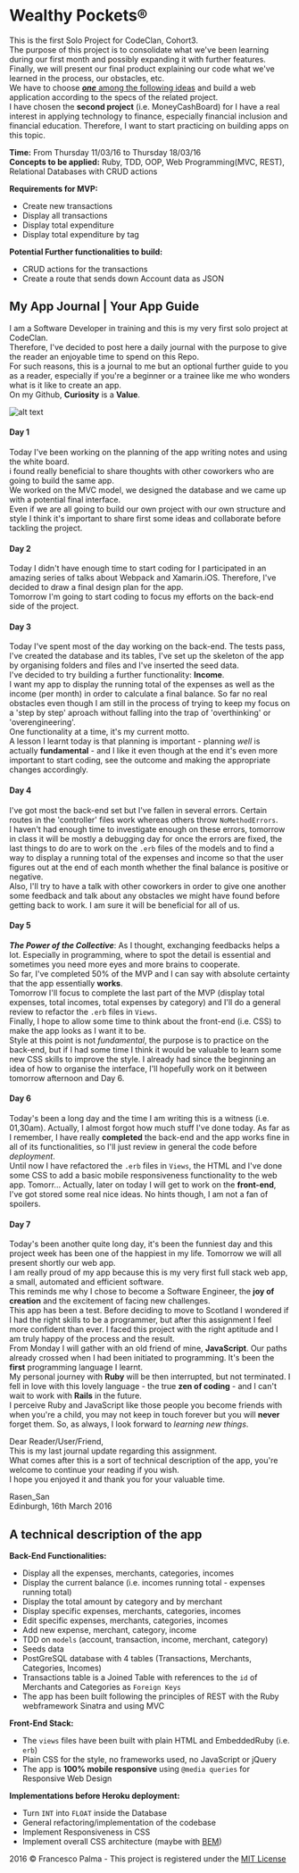# Wealthy Pockets®
This is the first Solo Project for CodeClan, Cohort3.  
The purpose of this project is to consolidate what we've been learning during our first month and possibly expanding it with further features.  
Finally, we will present our final product explaining our code what we've learned in the process, our obstacles, etc.  
We have to choose [_**one**_ among the following ideas](https://github.com/FrancescoPalma/CodeClan_Assignment_1/blob/master/projects.md) and build a web application according to the specs of the related project.  
I have chosen the **second project** (i.e. MoneyCashBoard) for I have a real interest in applying technology to finance, especially financial inclusion and financial education. Therefore, I want to start practicing on building apps on this topic.  

**Time:** From Thursday 11/03/16 to Thursday 18/03/16  
**Concepts to be applied:** Ruby, TDD, OOP, Web Programming(MVC, REST), Relational Databases with CRUD actions  
  
**Requirements for MVP:**  
- Create new transactions  
- Display all transactions  
- Display total expenditure  
- Display total expenditure by tag  
  
**Potential Further functionalities to build:**  
- CRUD actions for the transactions  
- Create a route that sends down Account data as JSON  
  
## My App Journal | Your App Guide  
I am a Software Developer in training and this is my very first solo project at CodeClan.  
Therefore, I've decided to post here a daily journal with the purpose to give the reader an enjoyable time to spend on this Repo.  
For such reasons, this is a journal to me but an optional further guide to you as a reader, especially if you're a beginner or a trainee like me who wonders what is it like to create an app.  
On my Github, **Curiosity** is a **Value**.
  
![alt text](http://cdn-media-2.lifehack.org/wp-content/files/2015/07/Learning-Quotes-16-of-16.jpg)  
  
#### Day 1  
Today I've been working on the planning of the app writing notes and using the white board.  
i found really beneficial to share thoughts with other coworkers who are going to build the same app.  
We worked on the MVC model, we designed the database and we came up with a potential final interface.  
Even if we are all going to build our own project with our own structure and style I think it's important to share first some ideas and collaborate before tackling the project.  
  
#### Day 2  
Today I didn't have enough time to start coding for I participated in an amazing series of talks about Webpack and Xamarin.iOS. Therefore, I've decided to draw a final design plan for the app.  
Tomorrow I'm going to start coding to focus my efforts on the back-end side of the project.  
  
#### Day 3  
Today I've spent most of the day working on the back-end. The tests pass, I've created the database and its tables, I've set up the skeleton of the app by organising folders and files and I've inserted the seed data.  
I've decided to try building a further functionality: **Income**.  
I want my app to display the running total of the expenses as well as the income (per month) in order to calculate a final balance. So far no real obstacles even though I am still in the process of trying to keep my focus on a 'step by step' aproach without falling into the trap of 'overthinking' or 'overengineering'.  
One functionality at a time, it's my current motto.  
A lesson I learnt today is that planning is important - planning _well_ is actually **fundamental** - and I like it even though at the end it's even more important to start coding, see the outcome and making the appropriate changes accordingly.  
#### Day 4  
I've got most the back-end set but I've fallen in several errors. Certain routes in the 'controller' files work whereas others throw `NoMethodErrors`.  
I haven't had enough time to investigate enough on these errors, tomorrow in class it will be mostly a debugging day for once the errors are fixed, the last things to do are to work on the `.erb` files of the models and to find a way to display a running total of the expenses and income so that the user figures out at the end of each month whether the final balance is positive or negative.  
Also, I'll try to have a talk with other coworkers in order to give one another some feedback and talk about any obstacles we might have found before getting back to work. I am sure it will be beneficial for all of us.  
  
#### Day 5  
_**The Power of the Collective**_: As I thought, exchanging feedbacks helps a lot. Especially in programming, where to spot the detail is essential and sometimes you need more eyes and more brains to cooperate.  
So far, I've completed 50% of the MVP and I can say with absolute certainty that the app essentially **works**.  
Tomorrow I'll focus to complete the last part of the MVP (display total expenses, total incomes, total expenses by category) and I'll do a general review to refactor the `.erb` files in `Views`.  
Finally, I hope to allow some time to think about the front-end (i.e. CSS) to make the app looks as I want it to be.  
Style at this point is not _fundamental_, the purpose is to practice on the back-end, but if I had some time I think it would be valuable to learn some new CSS skills to improve the style. I already had since the beginning an idea of how to organise the interface, I'll hopefully work on it between tomorrow afternoon and Day 6.  
  
#### Day 6  
Today's been a long day and the time I am writing this is a witness (i.e. 01,30am). Actually, I almost forgot how much stuff I've done today. As far as I remember, I have really **completed** the back-end and the app works fine in all of its functionalities, so I'll just review in general the code before _deployment_.  
Until now I have refactored the `.erb` files in `Views`, the HTML and I've done some CSS to add a basic mobile responsiveness functionality to the web app. Tomorr... Actually, later on today I will get to work on the **front-end**, I've got stored some real nice ideas. No hints though, I am not a fan of spoilers.  
  
#### Day 7
Today's been another quite long day, it's been the funniest day and this project week has been one of the happiest in my life. Tomorrow we will all present shortly our web app.  
I am really proud of my app because this is my very first full stack web app, a small, automated and efficient software.  
This reminds me why I chose to become a Software Engineer, the **joy of creation** and the excitement of facing new challenges.  
This app has been a test. Before deciding to move to Scotland I wondered if I had the right skills to be a programmer, but after this assignment I feel more confident than ever. I faced this project with the right aptitude and I am truly happy of the process and the result.  
From Monday I will gather with an old friend of mine, **JavaScript**. Our paths already crossed when I had been initiated to programming. It's been the **first** programming language I learnt.  
My personal journey with **Ruby** will be then interrupted, but not terminated. I fell in love with this lovely language - the true **zen of coding** - and I can't wait to work with **Rails** in the future.  
I perceive Ruby and JavaScript like those people you become friends with when you're a child, you may not keep in touch forever but you will **never** forget them. So, as always, I look forward to _learning new things_.  
  
Dear Reader/User/Friend,  
This is my last journal update regarding this assignment.  
What comes after this is a sort of technical description of the app, you're welcome to continue your reading if you wish.  
I hope you enjoyed it and thank you for your valuable time.  
  
Rasen_San  
Edinburgh, 16th March 2016  
  
## A technical description of the app  
  
**Back-End Functionalities:**  
  
- Display all the expenses, merchants, categories, incomes
- Display the current balance (i.e. incomes running total - expenses running total)
- Display the total amount by category and by merchant
- Display specific expenses, merchants, categories, incomes
- Edit specific expenses, merchants, categories, incomes
- Add new expense, merchant, category, income
- TDD on `models` (account, transaction, income, merchant, category)
- Seeds data
- PostGreSQL database with 4 tables (Transactions, Merchants, Categories, Incomes)
- Transactions table is a Joined Table with references to the `id` of Merchants and Categories as `Foreign Keys`
- The app has been built following the principles of REST with the Ruby webframework Sinatra and using MVC  

**Front-End Stack:**  
  
- The `views` files have been built with plain HTML and EmbeddedRuby (i.e. `erb`)
- Plain CSS for the style, no frameworks used, no JavaScript or jQuery
- The app is **100% mobile responsive** using `@media queries` for Responsive Web Design  
  
**Implementations before Heroku deployment:**  
  
- Turn `INT` into `FLOAT` inside the Database  
- General refactoring/implementation of the codebase
- Implement Responsiveness in CSS
- Implement overall CSS architecture (maybe with [BEM](https://css-tricks.com/bem-101/))

2016 © Francesco Palma - This project is registered under the [MIT License](https://github.com/FrancescoPalma/CodeClan_Assignment_1/blob/master/License)
